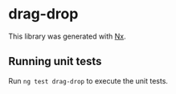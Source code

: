 # drag-drop

This library was generated with [Nx](https://nx.dev).

## Running unit tests

Run `ng test drag-drop` to execute the unit tests.
